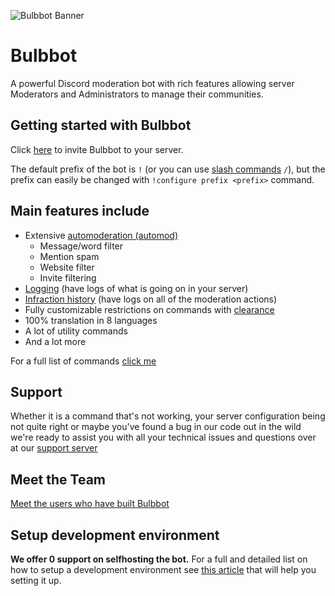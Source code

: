 ![Bulbbot Banner](./assets/BannerWide.png)

# Bulbbot

A powerful Discord moderation bot with rich features allowing server Moderators and Administrators to manage their communities.

## Getting started with Bulbbot
Click [here](https://bulbbot.rocks/invite) to invite Bulbbot to your server.

The default prefix of the bot is `!` (or you can use [slash commands](https://docs.bulbbot.mrphilip.xyz/slash-commands) `/`), but the prefix can easily be changed with `!configure prefix <prefix>` command.
## Main features include
- Extensive [automoderation (automod)](https://docs.bulbbot.mrphilip.xyz/automod)
  -  Message/word filter
  -  Mention spam
  -  Website filter
  -  Invite filtering
- [Logging](https://docs.bulbbot.mrphilip.xyz/logs) (have logs of what is going on in your server)
- [Infraction history](https://docs.bulbbot.mrphilip.xyz/infractions) (have logs on all of the moderation actions)
- Fully customizable restrictions on commands with [clearance](https://docs.bulbbot.mrphilip.xyz/clearance)
- 100% translation in 8 languages
- A lot of utility commands
- And a lot more

For a full list of commands [click me](https://docs.bulbbot.mrphilip.xyz/command-list)

## Support
Whether it is a command that's not working, your server configuration being not quite right or maybe you've found a bug in our code out in the wild we're ready to assist you with all your technical issues and questions over at our [support server](https://bulbbot.rocks/discord)

## Meet the Team
[Meet the users who have built Bulbbot](https://docs.bulbbot.mrphilip.xyz/team)

## Setup development environment
**We offer 0 support on selfhosting the bot.**
For a full and detailed list on how to setup a development environment see [this article](https://docs.bulbbot.mrphilip.xyz/setup-dev) that will help you setting it up. 
